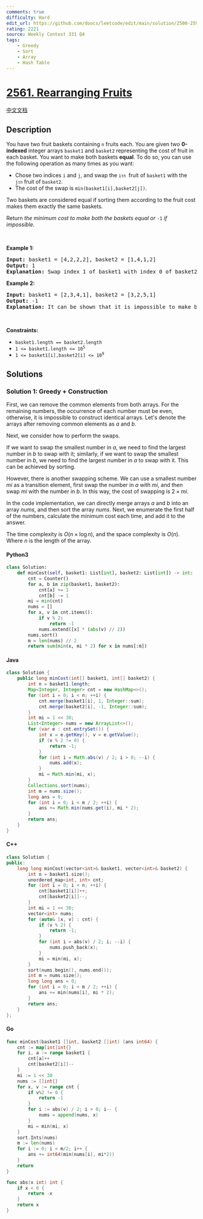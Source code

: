 ```yaml
---
comments: true
difficulty: Hard
edit_url: https://github.com/doocs/leetcode/edit/main/solution/2500-2599/2561.Rearranging%20Fruits/README_EN.md
rating: 2221
source: Weekly Contest 331 Q4
tags:
    - Greedy
    - Sort
    - Array
    - Hash Table
---
```


<!-- problem:start -->

# [2561. Rearranging Fruits](https://leetcode.com/problems/rearranging-fruits)

[中文文档](/solution/2500-2599/2561.Rearranging%20Fruits/README.md)

## Description

<!-- description:start -->

<p>You have two fruit baskets containing <code>n</code> fruits each. You are given two <strong>0-indexed</strong> integer arrays <code>basket1</code> and <code>basket2</code> representing the cost of fruit in each basket. You want to make both baskets <strong>equal</strong>. To do so, you can use the following operation as many times as you want:</p>

<ul>
	<li>Chose two indices <code>i</code> and <code>j</code>, and swap the <code>i<font size="1">th</font>&nbsp;</code>fruit of <code>basket1</code> with the <code>j<font size="1">th</font></code>&nbsp;fruit of <code>basket2</code>.</li>
	<li>The cost of the swap is <code>min(basket1[i],basket2[j])</code>.</li>
</ul>

<p>Two baskets are considered equal if sorting them according to the fruit cost makes them exactly the same baskets.</p>

<p>Return <em>the minimum cost to make both the baskets equal or </em><code>-1</code><em> if impossible.</em></p>

<p>&nbsp;</p>
<p><strong class="example">Example 1:</strong></p>

<pre>
<strong>Input:</strong> basket1 = [4,2,2,2], basket2 = [1,4,1,2]
<strong>Output:</strong> 1
<strong>Explanation:</strong> Swap index 1 of basket1 with index 0 of basket2, which has cost 1. Now basket1 = [4,1,2,2] and basket2 = [2,4,1,2]. Rearranging both the arrays makes them equal.
</pre>

<p><strong class="example">Example 2:</strong></p>

<pre>
<strong>Input:</strong> basket1 = [2,3,4,1], basket2 = [3,2,5,1]
<strong>Output:</strong> -1
<strong>Explanation:</strong> It can be shown that it is impossible to make both the baskets equal.
</pre>

<p>&nbsp;</p>
<p><strong>Constraints:</strong></p>

<ul>
	<li><code>basket1.length == basket2.length</code></li>
	<li><code>1 &lt;= basket1.length &lt;= 10<sup>5</sup></code></li>
	<li><code>1 &lt;= basket1[i],basket2[i]&nbsp;&lt;= 10<sup>9</sup></code></li>
</ul>

<!-- description:end -->

## Solutions

<!-- solution:start -->

### Solution 1: Greedy + Construction

First, we can remove the common elements from both arrays. For the remaining numbers, the occurrence of each number must be even, otherwise, it is impossible to construct identical arrays. Let's denote the arrays after removing common elements as $a$ and $b$.

Next, we consider how to perform the swaps.

If we want to swap the smallest number in $a$, we need to find the largest number in $b$ to swap with it; similarly, if we want to swap the smallest number in $b$, we need to find the largest number in $a$ to swap with it. This can be achieved by sorting.

However, there is another swapping scheme. We can use a smallest number $mi$ as a transition element, first swap the number in $a$ with $mi$, and then swap $mi$ with the number in $b$. In this way, the cost of swapping is $2 \times mi$.

In the code implementation, we can directly merge arrays $a$ and $b$ into an array $nums$, and then sort the array $nums$. Next, we enumerate the first half of the numbers, calculate the minimum cost each time, and add it to the answer.

The time complexity is $O(n \times \log n)$, and the space complexity is $O(n)$. Where $n$ is the length of the array.

<!-- tabs:start -->

#### Python3

```python
class Solution:
    def minCost(self, basket1: List[int], basket2: List[int]) -> int:
        cnt = Counter()
        for a, b in zip(basket1, basket2):
            cnt[a] += 1
            cnt[b] -= 1
        mi = min(cnt)
        nums = []
        for x, v in cnt.items():
            if v % 2:
                return -1
            nums.extend([x] * (abs(v) // 2))
        nums.sort()
        m = len(nums) // 2
        return sum(min(x, mi * 2) for x in nums[:m])
```

#### Java

```java
class Solution {
    public long minCost(int[] basket1, int[] basket2) {
        int n = basket1.length;
        Map<Integer, Integer> cnt = new HashMap<>();
        for (int i = 0; i < n; ++i) {
            cnt.merge(basket1[i], 1, Integer::sum);
            cnt.merge(basket2[i], -1, Integer::sum);
        }
        int mi = 1 << 30;
        List<Integer> nums = new ArrayList<>();
        for (var e : cnt.entrySet()) {
            int x = e.getKey(), v = e.getValue();
            if (v % 2 != 0) {
                return -1;
            }
            for (int i = Math.abs(v) / 2; i > 0; --i) {
                nums.add(x);
            }
            mi = Math.min(mi, x);
        }
        Collections.sort(nums);
        int m = nums.size();
        long ans = 0;
        for (int i = 0; i < m / 2; ++i) {
            ans += Math.min(nums.get(i), mi * 2);
        }
        return ans;
    }
}
```

#### C++

```cpp
class Solution {
public:
    long long minCost(vector<int>& basket1, vector<int>& basket2) {
        int n = basket1.size();
        unordered_map<int, int> cnt;
        for (int i = 0; i < n; ++i) {
            cnt[basket1[i]]++;
            cnt[basket2[i]]--;
        }
        int mi = 1 << 30;
        vector<int> nums;
        for (auto& [x, v] : cnt) {
            if (v % 2) {
                return -1;
            }
            for (int i = abs(v) / 2; i; --i) {
                nums.push_back(x);
            }
            mi = min(mi, x);
        }
        sort(nums.begin(), nums.end());
        int m = nums.size();
        long long ans = 0;
        for (int i = 0; i < m / 2; ++i) {
            ans += min(nums[i], mi * 2);
        }
        return ans;
    }
};
```

#### Go

```go
func minCost(basket1 []int, basket2 []int) (ans int64) {
	cnt := map[int]int{}
	for i, a := range basket1 {
		cnt[a]++
		cnt[basket2[i]]--
	}
	mi := 1 << 30
	nums := []int{}
	for x, v := range cnt {
		if v%2 != 0 {
			return -1
		}
		for i := abs(v) / 2; i > 0; i-- {
			nums = append(nums, x)
		}
		mi = min(mi, x)
	}
	sort.Ints(nums)
	m := len(nums)
	for i := 0; i < m/2; i++ {
		ans += int64(min(nums[i], mi*2))
	}
	return
}

func abs(x int) int {
	if x < 0 {
		return -x
	}
	return x
}
```

<!-- tabs:end -->

<!-- solution:end -->

<!-- problem:end -->
